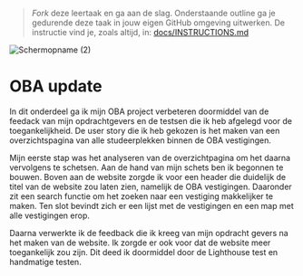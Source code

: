 > _Fork_ deze leertaak en ga aan de slag. Onderstaande outline ga je gedurende deze taak in jouw eigen GitHub omgeving uitwerken. De instructie vind je, zoals altijd, in: [docs/INSTRUCTIONS.md](docs/INSTRUCTIONS.md)


![Schermopname (2)](https://user-images.githubusercontent.com/112856021/198546672-f17b1d53-d8a3-44a7-9e5d-c36127411624.png)


# OBA update

In dit onderdeel ga ik mijn OBA project verbeteren doormiddel van de feedack van mijn opdrachtgevers en de testsen die ik heb afgelegd voor de toegankelijkheid. De user story die ik heb gekozen is het maken van een overzichtspagina van alle studeerplekken binnen de OBA vestigingen. 

Mijn eerste stap was het analyseren van de overzichtpagina om het daarna vervolgens te schetsen. Aan de hand van mijn schets ben ik begonnen te bouwen. Boven aan de website zorgde ik voor een header die duidelijk de titel van de website zou laten zien, namelijk de OBA vestigingen. Daaronder zit een search functie om het zoeken naar een vestiging makkelijker te maken. Ten slot bevindt zich er een lijst met de vestigingen en een map met alle vestigingen erop. 

Daarna verwerkte ik de feedback die ik kreeg van mijn opdracht gevers na het maken van de website. Ik zorgde er ook voor dat de website meer toegankelijk zou zijn. Dit deed ik doormiddel door de Lighthouse test en handmatige testen.
